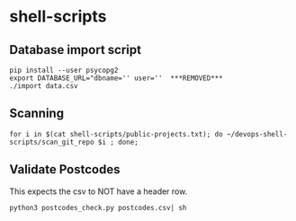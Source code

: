 # shell-scripts

## Database import script

```
pip install --user psycopg2
export DATABASE_URL="dbname='' user=''  ***REMOVED***
./import data.csv
```

## Scanning

```
for i in $(cat shell-scripts/public-projects.txt); do ~/devops-shell-scripts/scan_git_repo $i ; done;
```

## Validate Postcodes

This expects the csv to NOT have a header row.

```
python3 postcodes_check.py postcodes.csv| sh
```
